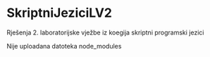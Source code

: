 # SkriptniJeziciLV2
Rješenja 2. laboratorijske vježbe iz koegija skriptni programski jezici

Nije uploadana datoteka node_modules
